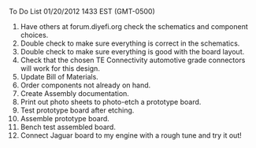 To Do List  01/20/2012 1433 EST (GMT-0500)

1.  Have others at forum.diyefi.org check the schematics and component choices.
1.  Double check to make sure everything is correct in the schematics.
2.  Double check to make sure everything is good with the board layout.
3.  Check that the chosen TE Connectivity automotive grade connectors will work for this design.
4.  Update Bill of Materials.
5.  Order components not already on hand.
6.  Create Assembly documentation.
7.  Print out photo sheets to photo-etch a prototype board.
8.  Test prototype board after etching.
9.  Assemble prototype board.
10. Bench test assembled board.
11. Connect Jaguar board to my engine with a rough tune and try it out!  


